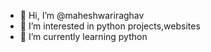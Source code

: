 - 👋 Hi, I’m @maheshwariraghav
- 👀 I’m interested in python projects,websites
- 🌱 I’m currently learning python
<!---
maheshwariraghav/maheshwariraghav is a ✨ special ✨ repository because its `README.md` (this file) appears on your GitHub profile.
You can click the Preview link to take a look at your changes.
--->
